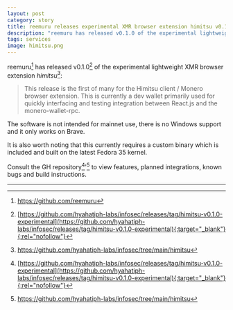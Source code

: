 ```yaml
---
layout: post
category: story
title: reemuru releases experimental XMR browser extension himitsu v0.1.0
description: "reemuru has released v0.1.0 of the experimental lightweight XMR browser extension himitsu."
tags: services
image: himitsu.png
---
```


reemuru[^1] has released v0.1.0[^2] of the experimental lightweight XMR browser extension *himitsu*[^3]:

> This release is the first of many for the Himitsu client / Monero browser extension. This is currently a dev wallet primarily used for quickly interfacing and testing integration between React.js and the monero-wallet-rpc.

The software is not intended for mainnet use, there is no Windows support and it only works on Brave. 

It is also worth noting that this currently requires a custom binary which is included and built on the latest Fedora 35 kernel.

Consult the GH repository[^2]'[^3] to view features, planned integrations, known bugs and build instructions.

---

[^1]: https://github.com/reemuru
[^2]: [https://github.com/hyahatiph-labs/infosec/releases/tag/himitsu-v0.1.0-experimental](https://github.com/hyahatiph-labs/infosec/releases/tag/himitsu-v0.1.0-experimental){:target="_blank"}{:rel="nofollow"}
[^3]: https://github.com/hyahatiph-labs/infosec/tree/main/himitsu
